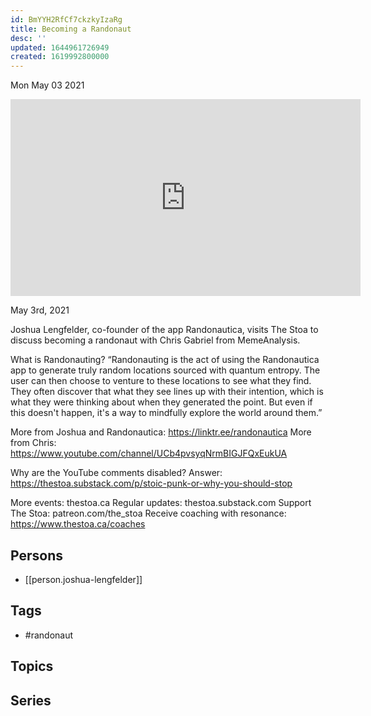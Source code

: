 ```yaml
---
id: BmYYH2RfCf7ckzkyIzaRg
title: Becoming a Randonaut
desc: ''
updated: 1644961726949
created: 1619992800000
---
```





Mon May 03 2021

<iframe width="560" height="315" src="https://www.youtube.com/embed/baEjOxY1hEo" title="Becoming a Randonaut w/ Joshua Lengfelder" frameborder="0" allow="accelerometer; autoplay; clipboard-write; encrypted-media; gyroscope; picture-in-picture" allowfullscreen ></iframe>

May 3rd, 2021

Joshua Lengfelder, co-founder of the app Randonautica, visits The Stoa to discuss becoming a randonaut with Chris Gabriel from MemeAnalysis. 

What is Randonauting? “Randonauting is the act of using the Randonautica app to generate truly random locations sourced with quantum entropy. The user can then choose to venture to these locations to see what they find. They often discover that what they see lines up with their intention, which is what they were thinking about when they generated the point. But even if this doesn't happen, it's a way to mindfully explore the world around them.”

More from Joshua and Randonautica: https://linktr.ee/randonautica
More from Chris: https://www.youtube.com/channel/UCb4pvsyqNrmBIGJFQxEukUA

Why are the YouTube comments disabled? Answer: https://thestoa.substack.com/p/stoic-punk-or-why-you-should-stop

More events: thestoa.ca
Regular updates: thestoa.substack.com
Support The Stoa: patreon.com/the_stoa
Receive coaching with resonance: https://www.thestoa.ca/coaches

## Persons

- [[person.joshua-lengfelder]]

## Tags

- #randonaut

## Topics



## Series



